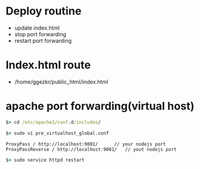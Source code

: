 # Deploy routine
* update index.html
* stop port forwarding
* restart port forwarding

# Index.html route
* /home/ggezkr/public_html/index.html

# apache port forwarding(virtual host)
```cmd
$> cd /etc/apache2/conf.d/includes/

$> sudo vi pre_virtualhost_global.conf
```

```vi
ProxyPass / http://localhost:9001/      // your nodejs port 
ProxyPassReverse / http://localhost:9001/   // yout nodejs port
```

```cmd
$> sudo service httpd restart
```